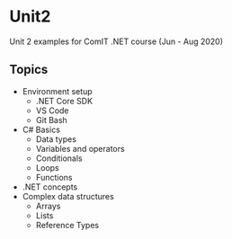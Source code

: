 # Unit2
Unit 2 examples for ComIT .NET course (Jun - Aug 2020)

## Topics
- Environment setup
  - .NET Core SDK
  - VS Code
  - Git Bash
- C# Basics
  - Data types
  - Variables and operators
  - Conditionals
  - Loops
  - Functions
- .NET concepts
- Complex data structures
  - Arrays
  - Lists
  - Reference Types

